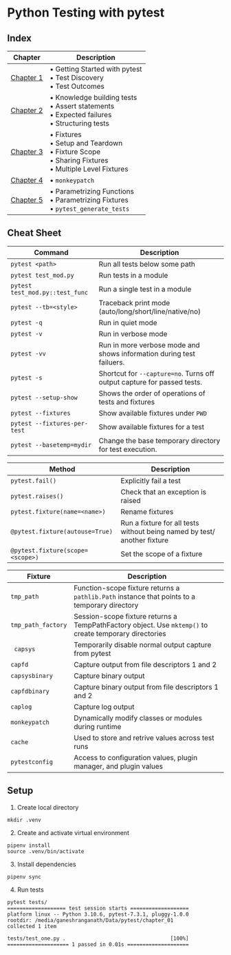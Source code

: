 # Python Testing with pytest

## Index
| Chapter                            | Description                                                                                                  |
|------------------------------------|--------------------------------------------------------------------------------------------------------------|
| [Chapter 1](chapter_01/README.md)  | • Getting Started with pytest<br> • Test Discovery<br> • Test Outcomes                                       |
| [Chapter 2](chapter_02/README.md)  | • Knowledge building tests<br> • Assert statements<br> • Expected failures<br> • Structuring tests           |
| [Chapter 3](chapter_03/README.md)  | • Fixtures<br> • Setup and Teardown<br> • Fixture Scope<br> • Sharing Fixtures<br> • Multiple Level Fixtures |
| [Chapter 4](chapter_04/README.md)  | • `monkeypatch`                                                                                              |
| [Chapter 5](chapter_05/README.md)  | • Parametrizing Functions<br> • Parametrizing Fixtures<br> • `pytest_generate_tests`                         |

## Cheat Sheet
| Command                         | Description                                                             |
|---------------------------------|-------------------------------------------------------------------------|
| `pytest <path>`                 | Run all tests below some path                                           |
| `pytest test_mod.py`            | Run tests in a module                                                   |
| `pytest test_mod.py::test_func` | Run a single test in a module                                           |
| `pytest --tb=<style>`           | Traceback print mode (auto/long/short/line/native/no)                   |
| `pytest -q`                     | Run in quiet mode                                                       |
| `pytest -v`                     | Run in verbose mode                                                     |
| `pytest -vv`                    | Run in more verbose mode and shows information during test failuers.    |
| `pytest -s`                     | Shortcut for `--capture=no`. Turns off output capture for passed tests. |
| `pytest --setup-show`           | Shows the order of operations of tests and fixtures                     |
| `pytest --fixtures`             | Show available fixtures under `PWD`                                     |
| `pytest --fixtures-per-test`    | Show available fixtures for a test                                      |
| `pytest --basetemp=mydir`       | Change the base temporary directory for test execution.                 |

| Method                            | Description                                                              |
|-----------------------------------|--------------------------------------------------------------------------|
| `pytest.fail()`                   | Explicitly fail a test                                                   |
| `pytest.raises()`                 | Check that an exception is raised                                        |
| `pytest.fixture(name=<name>)`     | Rename fixtures                                                          |
| `@pytest.fixture(autouse=True)`   | Run a fixture for all tests without being named by test/ another fixture |
| `@pytest.fixture(scope=<scope>)`  | Set the scope of a fixture                                               |

| Fixture            | Description                                                                                             |
|--------------------|---------------------------------------------------------------------------------------------------------|
| `tmp_path`         | Function-scope fixture returns a `pathlib.Path` instance that points to a temporary directory           |
| `tmp_path_factory` | Session-scope fixture returns a TempPathFactory object. Use `mktemp()` to create temporary directories  |
| ` capsys`          | Temporarily disable normal output capture from pytest                                                   |
| `capfd`            | Capture output from file descriptors 1 and 2                                                            |
| `capsysbinary`     | Capture binary output                                                                                   |
| `capfdbinary`      | Capture binary output from file descriptors 1 and 2                                                     |
| `caplog`           | Capture log output                                                                                      |
| `monkeypatch`      | Dynamically modify classes or modules during runtime                                                    |
| `cache`            | Used to store and retrive values across test runs                                                       |
| `pytestconfig`     | Access to configuration values, plugin manager, and plugin values                                       |

## Setup
1. Create local directory
```shell
mkdir .venv
```
2. Create and activate virtual environment
```shell
pipenv install
source .venv/bin/activate
```
3. Install dependencies
```shell
pipenv sync
```
4. Run tests
```shell
pytest tests/
=================== test session starts ===================
platform linux -- Python 3.10.6, pytest-7.3.1, pluggy-1.0.0
rootdir: /media/ganeshranganath/Data/pytest/chapter_01
collected 1 item

tests/test_one.py .                                  [100%]
==================== 1 passed in 0.01s ====================
